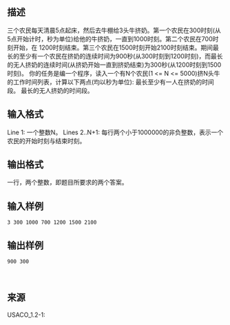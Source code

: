 ## 描述

三个农民每天清晨5点起床，然后去牛棚给3头牛挤奶。第一个农民在300时刻(从5点开始计时，秒为单位)给他的牛挤奶，一直到1000时刻。第二个农民在700时刻开始，在 1200时刻结束。第三个农民在1500时刻开始2100时刻结束。期间最长的至少有一个农民在挤奶的连续时间为900秒(从300时刻到1200时刻)，而最长的无人挤奶的连续时间(从挤奶开始一直到挤奶结束)为300秒(从1200时刻到1500时刻)。 你的任务是编一个程序，读入一个有N个农民(1 <= N <= 5000)挤N头牛的工作时间列表，计算以下两点(均以秒为单位): 最长至少有一人在挤奶的时间段。 最长的无人挤奶的时间段。

## 输入格式

Line 1: 一个整数N。 Lines 2..N+1: 每行两个小于1000000的非负整数，表示一个农民的开始时刻与结束时刻。

## 输出格式

一行，两个整数，即题目所要求的两个答案。

## 输入样例

```plaintext
3 300 1000 700 1200 1500 2100
```

## 输出样例

```plaintext
900 300
```



 

## 来源

USACO_1.2-1:

